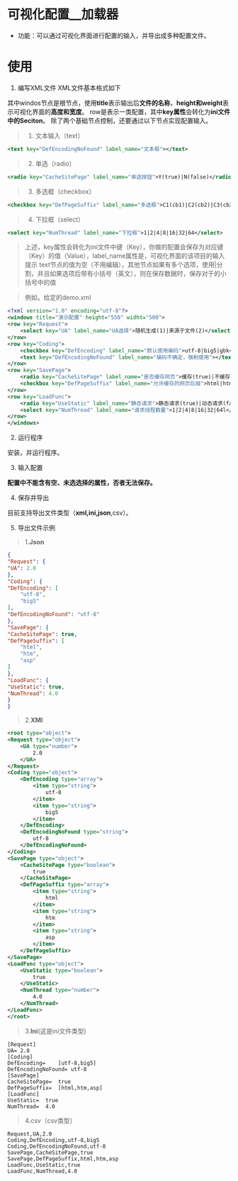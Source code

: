 # 可视化配置__加载器
- 功能：可以通过可视化界面进行配置的输入，并导出成多种配置文件。

# 使用
1. 编写XML文件
XML文件基本格式如下
<?xml version="1.0" encoding="utf-8"?>
<windows title="" height="" widht="">
	<row key="">
	</row>
</windows>

其中windos节点是根节点，使用**title**表示输出后**文件的名称**，**height和weight**表示可视化界面的**高度和宽度**。
row是表示一类配置，其中**key属性**会转化为**ini文件中的Seciton**。
除了两个基础节点控制，还要通过以下节点实现配置输入。

>1. 文本输入（text）
```xml
<text key="DefEncodingNoFound" label_name="文本框"></text>
```
>2. 单选（radio）
```xml
<radio key="CacheSitePage" label_name="单选按钮">Y(true)|N(false)</radio>
```
>3. 多选框（checkbox）
```xml
<checkbox key="DefPageSuffix" label_name="多选框">C1(cb1)|C2(cb2)|C3(cb3)</checkbox>	
```
>4. 下拉框（select）
```xml
<select key="NumThread" label_name="下拉框">1|2|4|8|16|32|64</select>
```

>上述，key属性会转化为ini文件中键（Key），你做的配置会保存为对应键（Key）的值（Value），label_name属性是，可视化界面的该项目的输入提示
text节点的值为空（不用编辑），其他节点如果有多个选项，使用|分割，并且如果选项后带有小括号（英文），则在保存数据时，保存对于的小括号中的值

>例如，给定的demo.xml
```xml
<?xml version="1.0" encoding="utf-8"?>
<windows title="演示配置" height="550" widht="500">
<row key="Request">
	<select key="UA" label_name="UA选择">随机生成(1)|来源于文件(2)</select>
</row>
<row key="Coding">
	<checkbox key="DefEncoding" label_name="默认使用编码">utf-8|big5|gbk</checkbox>
	<text key="DefEncodingNoFound" label_name="编码不确定，强制使用"></text>
</row>
<row key="SavePage">
	<radio key="CacheSitePage" label_name="是否缓存网页">缓存(true)|不缓存(false)</radio>
	<checkbox key="DefPageSuffix" label_name="允许缓存的网页后缀">html|htm|asp|shtml|php|jsp|nsp|sp</checkbox>
</row>
<row key="LoadFunc">
	<radio key="UseStatic" label_name="静态请求">静态请求(true)|动态请求(false)</radio>
	<select key="NumThread" label_name="请求线程数量">1|2|4|8|16|32|64l</select>
</row>
</windows>
```

2. 运行程序

安装，并运行程序。

3. 输入配置

**配置中不能含有空、未选选择的属性，否者无法保存。**

4. 保存并导出

目前支持导出文件类型（**xml,ini,json**,csv）。

5. 导出文件示例

>1.**Json**
```json
{
"Request": {
"UA": 2.0
},
"Coding": {
"DefEncoding": [
    "utf-8",
    "big5"
],
"DefEncodingNoFound": "utf-8"
},
"SavePage": {
"CacheSitePage": true,
"DefPageSuffix": [
    "html",
    "htm",
    "asp"
]
},
"LoadFunc": {
"UseStatic": true,
"NumThread": 4.0
}
}
```
>2.**XMl**
```xml
<root type="object">
<Request type="object">
	<UA type="number">
		2.0
	</UA>
</Request>
<Coding type="object">
	<DefEncoding type="array">
		<item type="string">
			utf-8
		</item>
		<item type="string">
			big5
		</item>
	</DefEncoding>
	<DefEncodingNoFound type="string">
		utf-8
	</DefEncodingNoFound>
</Coding>
<SavePage type="object">
	<CacheSitePage type="boolean">
		true
	</CacheSitePage>
	<DefPageSuffix type="array">
		<item type="string">
			html
		</item>
		<item type="string">
			htm
		</item>
		<item type="string">
			asp
		</item>
	</DefPageSuffix>
</SavePage>
<LoadFunc type="object">
	<UseStatic type="boolean">
		true
	</UseStatic>
	<NumThread type="number">
		4.0
	</NumThread>
</LoadFunc>
</root>
```
>3.**Ini**(这是ini文件类型)
```
[Request]
UA=	2.0
[Coding]
DefEncoding=	[utf-8,big5]
DefEncodingNoFound=	utf-8
[SavePage]
CacheSitePage=	true
DefPageSuffix=	[html,htm,asp]
[LoadFunc]
UseStatic=	true
NumThread=	4.0
```
>4.csv（csv类型）
```
Request,UA,2.0
Coding,DefEncoding,utf-8,big5
Coding,DefEncodingNoFound,utf-8
SavePage,CacheSitePage,true
SavePage,DefPageSuffix,html,htm,asp
LoadFunc,UseStatic,true
LoadFunc,NumThread,4.0
```






















